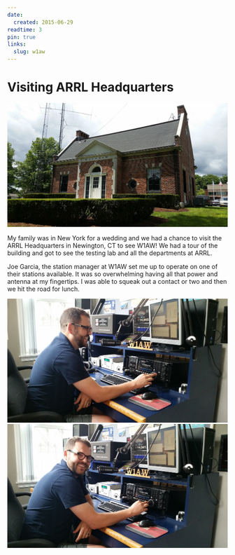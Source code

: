 ```yaml
---
date:
  created: 2015-06-29
readtime: 3
pin: true
links:
  slug: w1aw
---
```


# Visiting ARRL Headquarters

![Visiting ARRL Headquarters](../../img/w1aw-01.jpg)

My family was in New York for a wedding and we had a chance to visit the ARRL Headquarters in Newington, CT to see W1AW! We had a tour of the building and got to see the testing lab and all the departments at ARRL.

<!-- more -->

 Joe Garcia, the station manager at W1AW set me up to operate on one of their stations available. It was so overwhelming having all that power and antenna at my fingertips. I was able to squeak out a contact or two and then we hit the road for lunch.

![Visiting ARRL Headquarters](../../img/w1aw-03.jpg)
![Visiting ARRL Headquarters](../../img/w1aw-02.jpg)